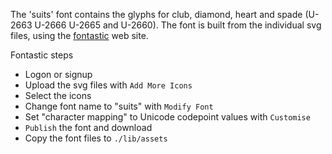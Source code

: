 The 'suits' font contains the glyphs for club, diamond, heart and spade (U-2663 U-2666 U-2665 and U-2660).  The font is built from the individual svg files, using the [fontastic](http://fontastic.me/) web site.

Fontastic steps
- Logon or signup
- Upload the svg files with `Add More Icons`
- Select the icons
- Change font name to "suits" with `Modify Font`
- Set "character mapping" to Unicode codepoint values with `Customise`
- `Publish` the font and download
- Copy the font files to `./lib/assets`
